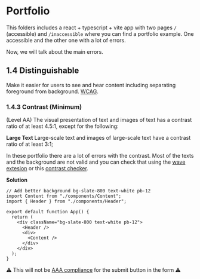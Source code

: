 # Portfolio

This folders includes a react + typescript + vite app with two pages `/` (accessible) and `/inaccessible` where you can find a portfolio example. One accessible and the other one with a lot of errors.

Now, we will talk about the main errors.

## 1.4 Distinguishable

Make it easier for users to see and hear content including separating foreground from background. [WCAG](https://www.w3.org/TR/WCAG22/#distinguishable).

### 1.4.3 Contrast (Minimum)

(Level AA)
The visual presentation of text and images of text has a contrast ratio of at least 4.5:1, except for the following:

**Large Text**
Large-scale text and images of large-scale text have a contrast ratio of at least 3:1;

In these portfolio there are a lot of errors with the contrast. Most of the texts and the background are not valid and you can check that using the [wave extesion](https://wave.webaim.org/extension/) or this [contrast checker](https://webaim.org/resources/contrastchecker/).

**Solution**

```tsx
// Add better background bg-slate-800 text-white pb-12
import Content from "./components/Content";
import { Header } from "./components/Header";

export default function App() {
  return (
    <div className="bg-slate-800 text-white pb-12">
      <Header />
      <div>
        <Content />
      </div>
    </div>
  );
}
```

⚠ This will not be [AAA compliance](https://www.w3.org/TR/WCAG22/#contrast-enhanced) for the submit button in the form ⚠ 

